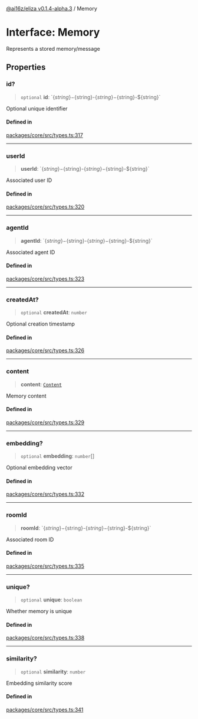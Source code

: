 [@ai16z/eliza v0.1.4-alpha.3](../index.md) / Memory

# Interface: Memory

Represents a stored memory/message

## Properties

### id?

> `optional` **id**: \`$\{string\}-$\{string\}-$\{string\}-$\{string\}-$\{string\}\`

Optional unique identifier

#### Defined in

[packages/core/src/types.ts:317](https://github.com/madjin/eliza/blob/main/packages/core/src/types.ts#L317)

***

### userId

> **userId**: \`$\{string\}-$\{string\}-$\{string\}-$\{string\}-$\{string\}\`

Associated user ID

#### Defined in

[packages/core/src/types.ts:320](https://github.com/madjin/eliza/blob/main/packages/core/src/types.ts#L320)

***

### agentId

> **agentId**: \`$\{string\}-$\{string\}-$\{string\}-$\{string\}-$\{string\}\`

Associated agent ID

#### Defined in

[packages/core/src/types.ts:323](https://github.com/madjin/eliza/blob/main/packages/core/src/types.ts#L323)

***

### createdAt?

> `optional` **createdAt**: `number`

Optional creation timestamp

#### Defined in

[packages/core/src/types.ts:326](https://github.com/madjin/eliza/blob/main/packages/core/src/types.ts#L326)

***

### content

> **content**: [`Content`](Content.md)

Memory content

#### Defined in

[packages/core/src/types.ts:329](https://github.com/madjin/eliza/blob/main/packages/core/src/types.ts#L329)

***

### embedding?

> `optional` **embedding**: `number`[]

Optional embedding vector

#### Defined in

[packages/core/src/types.ts:332](https://github.com/madjin/eliza/blob/main/packages/core/src/types.ts#L332)

***

### roomId

> **roomId**: \`$\{string\}-$\{string\}-$\{string\}-$\{string\}-$\{string\}\`

Associated room ID

#### Defined in

[packages/core/src/types.ts:335](https://github.com/madjin/eliza/blob/main/packages/core/src/types.ts#L335)

***

### unique?

> `optional` **unique**: `boolean`

Whether memory is unique

#### Defined in

[packages/core/src/types.ts:338](https://github.com/madjin/eliza/blob/main/packages/core/src/types.ts#L338)

***

### similarity?

> `optional` **similarity**: `number`

Embedding similarity score

#### Defined in

[packages/core/src/types.ts:341](https://github.com/madjin/eliza/blob/main/packages/core/src/types.ts#L341)
